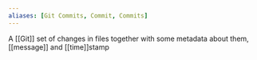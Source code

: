 ```yaml
---
aliases: [Git Commits, Commit, Commits]
---
```


A [[Git]] set of changes in files together with some metadata about them, [[message]] and [[time]]stamp